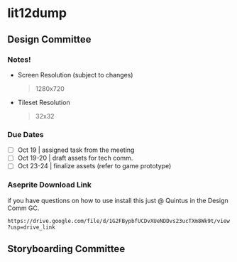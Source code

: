 # lit12dump
## Design Committee
### Notes!
- Screen Resolution (subject to changes)
    > 1280x720
- Tileset Resolution
    > 32x32

### Due Dates
- [ ] Oct 19     | assigned task from the meeting
- [ ] Oct 19-20  | draft assets for tech comm.
- [ ] Oct 23-24  | finalize assets (refer to game prototype)

### Aseprite Download Link
if you have questions on how to use install this just @ Quintus in the Design Comm GC.

`https://drive.google.com/file/d/1G2FBypbfUCDvXUeNDDvs23ucTXm8Wk9t/view?usp=drive_link`

## Storyboarding Committee
